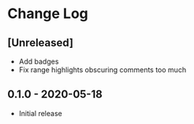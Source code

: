 # Change Log

## [Unreleased]
- Add badges
- Fix range highlights obscuring comments too much

## 0.1.0 - 2020-05-18
- Initial release
